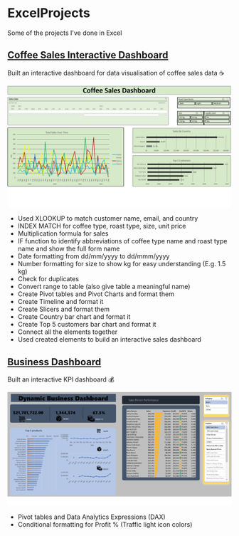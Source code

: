 # ExcelProjects
Some of the projects I've done in Excel

## [Coffee Sales Interactive Dashboard](https://github.com/JackLai6726/ExcelProjects/blob/main/CoffeeSalesDashboard.xlsx)
Built an interactive dashboard for data visualisation of coffee sales data ☕

![Screenshot](https://github.com/JackLai6726/Files/blob/main/gh.png?raw=true)

- Used XLOOKUP to match customer name, email, and country
- INDEX MATCH for coffee type, roast type, size, unit price
- Multiplication formula for sales
- IF function to identify abbreviations of coffee type name and roast type name and show the full form name
- Date formatting from dd/mm/yyyy to dd/mmm/yyyy
- Number formatting for size to show kg for easy understanding (E.g. 1.5 kg)
- Check for duplicates
- Convert range to table (also give table a meaningful name)
- Create Pivot tables and Pivot Charts and format them
- Create Timeline and format it
- Create Slicers and format them
- Create Country bar chart and format it
- Create Top 5 customers bar chart and format it
- Connect all the elements together
- Used created elements to build an interactive sales dashboard

## [Business Dashboard](https://github.com/JackLai6726/ExcelProjects/blob/main/Business%20Dashboard.xlsx)
Built an interactive KPI dashboard 💰

![Screenshot](https://github.com/JackLai6726/Files/blob/main/gh1.png?raw=true)

 - Pivot tables and Data Analytics Expressions (DAX)
 - Conditional formatting for Profit % (Traffic light icon colors)
